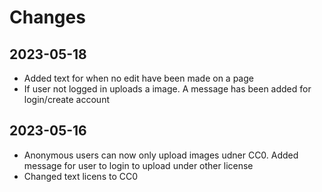 # Changes

## 2023-05-18
* Added text for when no edit have been made on a page
* If user not logged in uploads a image. A message has been added for login/create account

## 2023-05-16
* Anonymous users can now only upload images udner CC0. Added message for user to login to upload under other license
* Changed text licens to CC0
